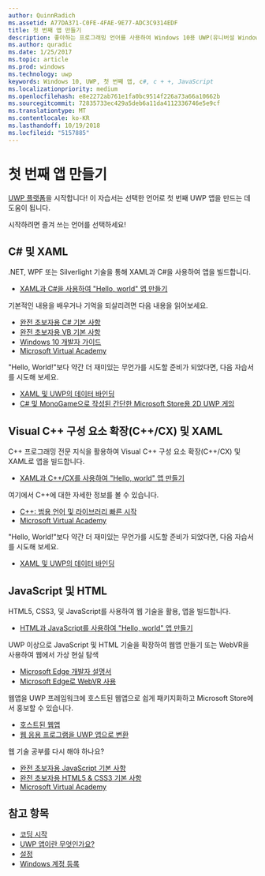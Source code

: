 ```yaml
---
author: QuinnRadich
ms.assetid: A77DA371-C0FE-4FAE-9E77-ADC3C9314EDF
title: 첫 번째 앱 만들기
description: 좋아하는 프로그래밍 언어를 사용하여 Windows 10용 UWP(유니버설 Windows 플랫폼) 앱을 만듭니다.
ms.author: quradic
ms.date: 1/25/2017
ms.topic: article
ms.prod: windows
ms.technology: uwp
keywords: Windows 10, UWP, 첫 번째 앱, c#, c + +, JavaScript
ms.localizationpriority: medium
ms.openlocfilehash: e8e2272ab761e1fa0bc9514f226a73a66a10662b
ms.sourcegitcommit: 72835733ec429a5deb6a11da4112336746e5e9cf
ms.translationtype: MT
ms.contentlocale: ko-KR
ms.lasthandoff: 10/19/2018
ms.locfileid: "5157885"
---
```

# <a name="create-your-first-app"></a>첫 번째 앱 만들기

[UWP 플랫폼](universal-application-platform-guide.md)을 시작합니다! 이 자습서는 선택한 언어로 첫 번째 UWP 앱을 만드는 데 도움이 됩니다.

시작하려면 즐겨 쓰는 언어를 선택하세요!

## <a name="c-and-xaml"></a>C# 및 XAML

.NET, WPF 또는 Silverlight 기술을 통해 XAML과 C#을 사용하여 앱을 빌드합니다.

* [XAML과 C#을 사용하여 "Hello, world" 앱 만들기](create-a-hello-world-app-xaml-universal.md)

기본적인 내용을 배우거나 기억을 되살리려면 다음 내용을 읽어보세요.

* [완전 초보자용 C# 기본 사항](https://go.microsoft.com/fwlink/?linkid=850801)
* [완전 초보자용 VB 기본 사항](https://go.microsoft.com/fwlink/?linkid=850802)
* [Windows 10 개발자 가이드](https://go.microsoft.com/fwlink/?linkid=850804)
* [Microsoft Virtual Academy](http://www.microsoftvirtualacademy.com/)

"Hello, World!"보다 약간 더 재미있는 무언가를 시도할 준비가 되었다면, 다음 자습서를 시도해 보세요.

* [XAML 및 UWP의 데이터 바인딩](xaml-basics-intro.md)
* [C# 및 MonoGame으로 작성된 간단한 Microsoft Store용 2D UWP 게임](get-started-tutorial-game-mg2d.md)


## <a name="visual-c-component-extensions-ccx-and-xaml"></a>Visual C++ 구성 요소 확장(C++/CX) 및 XAML

C++ 프로그래밍 전문 지식을 활용하여 Visual C++ 구성 요소 확장(C++/CX) 및 XAML로 앱을 빌드합니다.

* [XAML과 C++/CX를 사용하여 "Hello, world" 앱 만들기](create-a-basic-windows-10-app-in-cpp.md)

여기에서 C++에 대한 자세한 정보를 볼 수 있습니다.

* [C++: 범용 언어 및 라이브러리 빠른 시작](http://www.microsoftvirtualacademy.com/training-courses/c-a-general-purpose-language-and-library-jump-start)
* [Microsoft Virtual Academy](http://go.microsoft.com/fwlink/p/?LinkID=389916)

"Hello, World!"보다 약간 더 재미있는 무언가를 시도할 준비가 되었다면, 다음 자습서를 시도해 보세요.

* [XAML 및 UWP의 데이터 바인딩](xaml-basics-intro.md)

## <a name="javascript-and-html"></a>JavaScript 및 HTML

HTML5, CSS3, 및 JavaScript를 사용하여 웹 기술을 활용, 앱을 빌드합니다.

* [HTML과 JavaScript를 사용하여 "Hello, world" 앱 만들기](create-a-hello-world-app-js-uwp.md)

UWP 이상으로 JavaScript 및 HTML 기술을 확장하여 웹앱 만들기 또는 WebVR을 사용하여 웹에서 가상 현실 탐색

* [Microsoft Edge 개발자 설명서](https://docs.microsoft.com/microsoft-edge/)
* [Microsoft Edge로 WebVR 사용](https://docs.microsoft.com/en-us/microsoft-edge/webvr/)

웹앱을 UWP 프레임워크에 호스트된 웹앱으로 쉽게 패키지화하고 Microsoft Store에서 홍보할 수 있습니다.

* [호스트된 웹앱](https://developer.microsoft.com/windows/bridges/hosted-web-apps)
* [웹 응용 프로그램을 UWP 앱으로 변환](../porting/hwa-create-windows.md)

웹 기술 공부를 다시 해야 하나요?

* [완전 초보자용 JavaScript 기본 사항](http://www.microsoftvirtualacademy.com/training-courses/javascript-fundamentals-for-absolute-beginners)
* [완전 초보자용 HTML5 &amp; CSS3 기본 사항](http://www.microsoftvirtualacademy.com/training-courses/html5-css3-fundamentals-development-for-absolute-beginners)
* [Microsoft Virtual Academy](http://go.microsoft.com/fwlink/p/?LinkID=389916)

## <a name="see-also"></a>참고 항목

* [코딩 시작](create-uwp-apps.md)
* [UWP 앱이란 무엇인가요?](universal-application-platform-guide.md)
* [설정](get-set-up.md)
* [Windows 계정 등록](sign-up.md)
